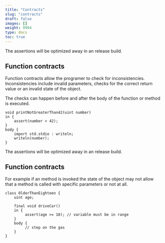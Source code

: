 ```yaml
---
title: "Contracts"
slug: "contracts"
draft: false
images: []
weight: 9994
type: docs
toc: true
---
```


The assertions will be optimized away in an release build.

## Function contracts
Function contracts allow the programer to check for inconsistencies. Inconsistencies include invalid parameters, checks for the correct return value or an invalid state of the object.

The checks can happen before and after the body of the function or method is executed.

    void printNotGreaterThan42(uint number)
    in {
        assert(number < 42);
    }
    body {
        import std.stdio : writeln;
        writeln(number);
    }

The assertions will be optimized away in an release build.

## Function contracts
For example if an method is invoked the state of the object may not allow that a method is called with specific parameters or not at all.

    class OlderThanEighteen {
        uint age;

        final void driveCar()
        in {
             assert(age >= 18); // variable must be in range
        }
        body {
             // step on the gas
        }
    }

